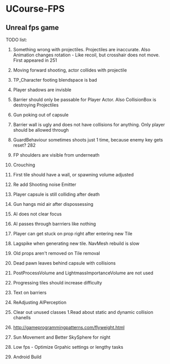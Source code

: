 # UCourse-FPS
## Unreal fps game



TODO list: 
 1. Something wrong with projectiles. Projectiles are inaccurate. Also Animation changes rotation - Like recoil, but crosshair does not move. First appeared in 251
 1. Moving forward shooting, actor collides with projectile
 1. TP_Character footing blendspace is bad
 1. Player shadows are invisble
 1. Barrier should only be passable for Player Actor. Also CollisionBox is destroying Projectiles
 1. Gun poking out of capsule
 1. Barrier wall is ugly and does not have collisions for anything. Only player should be allowed through
 1. GuardBehaviour sometimes shoots just 1 time, because enemy key gets reset? 282
 1. FP shoulders are visible from underneath
 1. Crouching
 1. First tile should have a wall, or spawning volume adjusted 
 1. Re add Shooting noise Emitter
 1. Player capsule is still colliding after death
 1. Gun hangs mid air after dispossessing
 1. AI does not clear focus
 1. AI passes through barrriers like nothing
 1. Player can get stuck on prop right after entering new Tile
 1. Lagspike when generating new tile. NavMesh rebuild is slow
 1. Old props aren't removed on Tile removal
 1. Dead pawn leaves behind capsule with collisions
 1. PostProcessVolume and LightmassImportanceVolume are not used
 1. Progressing tiles should increase difficulty
 
 
 1. Text on barriers
 1. ReAdjusting AIPerception
 1. Clear out unused classes
 1.Read about static and dynamic collision chanells
 1. http://gameprogrammingpatterns.com/flyweight.html
 1. Sun Movement and Better SkySphere for night
 1. Low fps - Optimize Grpahic settings or lengthy tasks
 1. Android Build